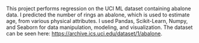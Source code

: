 This project performs regression on the UCI ML dataset containing abalone data. I predicted the number of rings an abalone, which is used to estimate age, from various physical attributes. I used Pandas, Scikit-Learn, Numpy, and Seaborn for data manipulation, modeling, and visualization. The dataset can be seen here: https://archive.ics.uci.edu/dataset/1/abalone.

